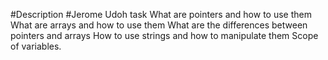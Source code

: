 #Description
#Jerome Udoh task
What are pointers and how to use them
What are arrays and how to use them
What are the differences between pointers and arrays
How to use strings and how to manipulate them
Scope of variables.
